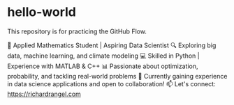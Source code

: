 # hello-world
This repository is for practicing the GitHub Flow.

🌟 Applied Mathematics Student | Aspiring Data Scientist
🔍 Exploring big data, machine learning, and climate modeling
💻 Skilled in Python | Experience with MATLAB & C++
📊 Passionate about optimization, probability, and tackling real-world problems
🌱 Currently gaining experience in data science applications and open to collaboration!
📫 Let's connect: https://richardrangel.com 
